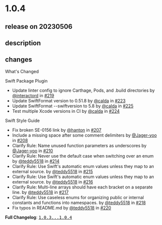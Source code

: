 # 1.0.4

## release on 20230506
## description
## changes
What's Changed

Swift Package Plugin

* Update linter config to ignore Carthage, Pods, and .build directories by <a class="user-mention notranslate" data-hovercard-type="user" data-hovercard-url="/users/interactord/hovercard" data-octo-click="hovercard-link-click" data-octo-dimensions="link_type:self" href="https://github.com/interactord">@interactord</a> in <a class="issue-link js-issue-link" data-error-text="Failed to load title" data-id="1648880221" data-permission-text="Title is private" data-url="https://github.com/airbnb/swift/issues/219" data-hovercard-type="pull_request" data-hovercard-url="/airbnb/swift/pull/219/hovercard" href="https://github.com/airbnb/swift/pull/219">#219</a>
* Update SwiftFormat version to 0.51.8 by <a class="user-mention notranslate" data-hovercard-type="user" data-hovercard-url="/users/calda/hovercard" data-octo-click="hovercard-link-click" data-octo-dimensions="link_type:self" href="https://github.com/calda">@calda</a> in <a class="issue-link js-issue-link" data-error-text="Failed to load title" data-id="1697974970" data-permission-text="Title is private" data-url="https://github.com/airbnb/swift/issues/223" data-hovercard-type="pull_request" data-hovercard-url="/airbnb/swift/pull/223/hovercard" href="https://github.com/airbnb/swift/pull/223">#223</a>
* Update SwiftFormat --swiftversion to 5.8 by <a class="user-mention notranslate" data-hovercard-type="user" data-hovercard-url="/users/calda/hovercard" data-octo-click="hovercard-link-click" data-octo-dimensions="link_type:self" href="https://github.com/calda">@calda</a> in <a class="issue-link js-issue-link" data-error-text="Failed to load title" data-id="1698000756" data-permission-text="Title is private" data-url="https://github.com/airbnb/swift/issues/225" data-hovercard-type="pull_request" data-hovercard-url="/airbnb/swift/pull/225/hovercard" href="https://github.com/airbnb/swift/pull/225">#225</a>
* Test multiple Xcode versions in CI by <a class="user-mention notranslate" data-hovercard-type="user" data-hovercard-url="/users/calda/hovercard" data-octo-click="hovercard-link-click" data-octo-dimensions="link_type:self" href="https://github.com/calda">@calda</a> in <a class="issue-link js-issue-link" data-error-text="Failed to load title" data-id="1697995983" data-permission-text="Title is private" data-url="https://github.com/airbnb/swift/issues/224" data-hovercard-type="pull_request" data-hovercard-url="/airbnb/swift/pull/224/hovercard" href="https://github.com/airbnb/swift/pull/224">#224</a>

Swift Style Guide

* Fix broken SE-0156 link by <a class="user-mention notranslate" data-hovercard-type="user" data-hovercard-url="/users/hanton/hovercard" data-octo-click="hovercard-link-click" data-octo-dimensions="link_type:self" href="https://github.com/hanton">@hanton</a> in <a class="issue-link js-issue-link" data-error-text="Failed to load title" data-id="1456230576" data-permission-text="Title is private" data-url="https://github.com/airbnb/swift/issues/207" data-hovercard-type="pull_request" data-hovercard-url="/airbnb/swift/pull/207/hovercard" href="https://github.com/airbnb/swift/pull/207">#207</a>
* Include a missing space after some comment delimiters by <a class="user-mention notranslate" data-hovercard-type="user" data-hovercard-url="/users/Jager-yoo/hovercard" data-octo-click="hovercard-link-click" data-octo-dimensions="link_type:self" href="https://github.com/Jager-yoo">@Jager-yoo</a> in <a class="issue-link js-issue-link" data-error-text="Failed to load title" data-id="1464859166" data-permission-text="Title is private" data-url="https://github.com/airbnb/swift/issues/208" data-hovercard-type="pull_request" data-hovercard-url="/airbnb/swift/pull/208/hovercard" href="https://github.com/airbnb/swift/pull/208">#208</a>
* Clarify Rule: Name unused function parameters as underscores by <a class="user-mention notranslate" data-hovercard-type="user" data-hovercard-url="/users/Jager-yoo/hovercard" data-octo-click="hovercard-link-click" data-octo-dimensions="link_type:self" href="https://github.com/Jager-yoo">@Jager-yoo</a> in <a class="issue-link js-issue-link" data-error-text="Failed to load title" data-id="1523591373" data-permission-text="Title is private" data-url="https://github.com/airbnb/swift/issues/210" data-hovercard-type="pull_request" data-hovercard-url="/airbnb/swift/pull/210/hovercard" href="https://github.com/airbnb/swift/pull/210">#210</a>
* Clarify Rule: Never use the default case when switching over an enum by <a class="user-mention notranslate" data-hovercard-type="user" data-hovercard-url="/users/teddy5518/hovercard" data-octo-click="hovercard-link-click" data-octo-dimensions="link_type:self" href="https://github.com/teddy5518">@teddy5518</a> in <a class="issue-link js-issue-link" data-error-text="Failed to load title" data-id="1632372249" data-permission-text="Title is private" data-url="https://github.com/airbnb/swift/issues/214" data-hovercard-type="pull_request" data-hovercard-url="/airbnb/swift/pull/214/hovercard" href="https://github.com/airbnb/swift/pull/214">#214</a>
* Clarify Rule: Use Swift's automatic enum values unless they map to an external source. by <a class="user-mention notranslate" data-hovercard-type="user" data-hovercard-url="/users/teddy5518/hovercard" data-octo-click="hovercard-link-click" data-octo-dimensions="link_type:self" href="https://github.com/teddy5518">@teddy5518</a> in <a class="issue-link js-issue-link" data-error-text="Failed to load title" data-id="1634149562" data-permission-text="Title is private" data-url="https://github.com/airbnb/swift/issues/215" data-hovercard-type="pull_request" data-hovercard-url="/airbnb/swift/pull/215/hovercard" href="https://github.com/airbnb/swift/pull/215">#215</a>
* Clarify Rule: Use Swift's automatic enum values unless they map to an external source. by <a class="user-mention notranslate" data-hovercard-type="user" data-hovercard-url="/users/teddy5518/hovercard" data-octo-click="hovercard-link-click" data-octo-dimensions="link_type:self" href="https://github.com/teddy5518">@teddy5518</a> in <a class="issue-link js-issue-link" data-error-text="Failed to load title" data-id="1634444938" data-permission-text="Title is private" data-url="https://github.com/airbnb/swift/issues/216" data-hovercard-type="pull_request" data-hovercard-url="/airbnb/swift/pull/216/hovercard" href="https://github.com/airbnb/swift/pull/216">#216</a>
* Clarify Rule: Multi-line arrays should have each bracket on a separate line. by <a class="user-mention notranslate" data-hovercard-type="user" data-hovercard-url="/users/teddy5518/hovercard" data-octo-click="hovercard-link-click" data-octo-dimensions="link_type:self" href="https://github.com/teddy5518">@teddy5518</a> in <a class="issue-link js-issue-link" data-error-text="Failed to load title" data-id="1636834893" data-permission-text="Title is private" data-url="https://github.com/airbnb/swift/issues/217" data-hovercard-type="pull_request" data-hovercard-url="/airbnb/swift/pull/217/hovercard" href="https://github.com/airbnb/swift/pull/217">#217</a>
* Clarify Rule: Use caseless enums for organizing public or internal constants and functions into namespaces. by <a class="user-mention notranslate" data-hovercard-type="user" data-hovercard-url="/users/teddy5518/hovercard" data-octo-click="hovercard-link-click" data-octo-dimensions="link_type:self" href="https://github.com/teddy5518">@teddy5518</a> in <a class="issue-link js-issue-link" data-error-text="Failed to load title" data-id="1647463591" data-permission-text="Title is private" data-url="https://github.com/airbnb/swift/issues/218" data-hovercard-type="pull_request" data-hovercard-url="/airbnb/swift/pull/218/hovercard" href="https://github.com/airbnb/swift/pull/218">#218</a>
* Fix typos in README.md by <a class="user-mention notranslate" data-hovercard-type="user" data-hovercard-url="/users/teddy5518/hovercard" data-octo-click="hovercard-link-click" data-octo-dimensions="link_type:self" href="https://github.com/teddy5518">@teddy5518</a> in <a class="issue-link js-issue-link" data-error-text="Failed to load title" data-id="1657670631" data-permission-text="Title is private" data-url="https://github.com/airbnb/swift/issues/220" data-hovercard-type="pull_request" data-hovercard-url="/airbnb/swift/pull/220/hovercard" href="https://github.com/airbnb/swift/pull/220">#220</a>

<strong>Full Changelog</strong>: <a class="commit-link" href="https://github.com/airbnb/swift/compare/1.0.3...1.0.4"><tt>1.0.3...1.0.4</tt></a>

